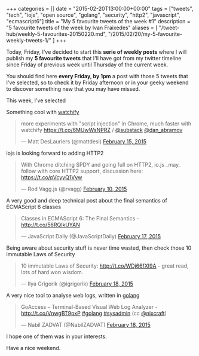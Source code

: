 +++
categories = []
date = "2015-02-20T13:00:00+00:00"
tags = ["tweets", "tech", "iojs", "open source", "golang", "security", "http2", "javascript", "ecmascript6"]
title = "My 5 favourite tweets of the week #1"
description = "5 favourite tweets of the week by Ivan Fraixedes"
aliases = [
  "/tweet-hub/weekly-5-favourites-20150220.md",
  "/2015/02/20/my-5-favourite-weekly-tweets-1/"
]
+++

Today, Friday, I've decided to start this __serie of weekly posts__ where I will publish my __5 favourite tweets__ that I'll have got from my twitter timeline since Friday of previous week until Thursday of the current week.

You should find here __every Friday, by 1pm__ a post with those 5 tweets that I've selected, so to check it by Friday afternoon or in your geeky weekend to discover something new that you may have missed.

This week, I've selected


Something cool with [watchify](https://github.com/substack/watchify)

<blockquote class="twitter-tweet tw-align-center" data-partner="tweetdeck"><p>more experiments with &quot;script injection&quot; in Chrome, much faster with watchify &#10;<a href="https://t.co/6MUwWsNPRZ">https://t.co/6MUwWsNPRZ</a>&#10;/ <a href="https://twitter.com/substack">@substack</a> <a href="https://twitter.com/dan_abramov">@dan_abramov</a></p>&mdash; Matt DesLauriers (@mattdesl) <a href="https://twitter.com/mattdesl/status/566790923884183552">February 15, 2015</a></blockquote>
<script async src="//platform.twitter.com/widgets.js" charset="utf-8"></script>


iojs is looking forward to adding HTTP2

<blockquote class="twitter-tweet tw-align-center" data-partner="tweetdeck"><p>With Chrome ditching SPDY and going full on HTTP2, io.js _may_ follow with core HTTP2 support, discussion here: <a href="https://t.co/pVcyyQ1Vyw">https://t.co/pVcyyQ1Vyw</a></p>&mdash; Rod Vagg.js (@rvagg) <a href="https://twitter.com/rvagg/status/564973319942721537">February 10, 2015</a></blockquote>
<script async src="//platform.twitter.com/widgets.js" charset="utf-8"></script>


A very good and deep technical post about the final semantics of ECMAScript 6 classes

<blockquote class="twitter-tweet tw-align-center" data-partner="tweetdeck"><p>Classes in ECMAScript 6: The Final Semantics - <a href="http://t.co/56RQIkUYAN">http://t.co/56RQIkUYAN</a></p>&mdash; JavaScript Daily (@JavaScriptDaily) <a href="https://twitter.com/JavaScriptDaily/status/567665264469508096">February 17, 2015</a></blockquote>
<script async src="//platform.twitter.com/widgets.js" charset="utf-8"></script>


Being aware about security stuff is never time wasted, then check those 10 immutable Laws of Security

<blockquote class="twitter-tweet tw-align-center" data-partner="tweetdeck"><p>10 immutable Laws of Security: <a href="http://t.co/WDj66fXI9A">http://t.co/WDj66fXI9A</a> - great read, lots of hard won wisdom.</p>&mdash; Ilya Grigorik (@igrigorik) <a href="https://twitter.com/igrigorik/status/568098163933868032">February 18, 2015</a></blockquote>
<script async src="//platform.twitter.com/widgets.js" charset="utf-8"></script>


A very nice tool to analyse web logs, written in [golang](http://golang.org/)

<blockquote class="twitter-tweet tw-align-center" data-partner="tweetdeck"><p>GoAccess – Terminal-Based Visual Web Log Analyzer - <a href="http://t.co/VnwgBT9pxP">http://t.co/VnwgBT9pxP</a> <a href="https://twitter.com/hashtag/golang?src=hash">#golang</a> <a href="https://twitter.com/hashtag/sysadmin?src=hash">#sysadmin</a> (cc <a href="https://twitter.com/nixcraft">@nixcraft</a>)</p>&mdash; Nabil ZADVAT (@NabilZADVAT) <a href="https://twitter.com/NabilZADVAT/status/568107738951233537">February 18, 2015</a></blockquote>
<script async src="//platform.twitter.com/widgets.js" charset="utf-8"></script>


I hope one of them was in your interests.

Have a nice weekend.
